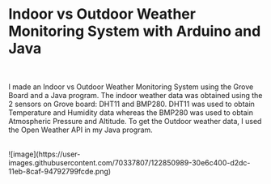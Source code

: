 # Indoor vs Outdoor Weather Monitoring System with Arduino and Java
<br>
<p>I made an Indoor vs Outdoor Weather Monitoring System using the Grove Board and a Java program.
The indoor weather data was obtained using the 2 sensors on Grove board: DHT11 and BMP280. DHT11
was used to obtain Temperature and Humidity data whereas the BMP280 was used to obtain
Atmospheric Pressure and Altitude. To get the Outdoor weather data, I used the Open Weather API in
my Java program.</p>
<br>
![image](https://user-images.githubusercontent.com/70337807/122850989-30e6c400-d2dc-11eb-8caf-94792799fcde.png)




